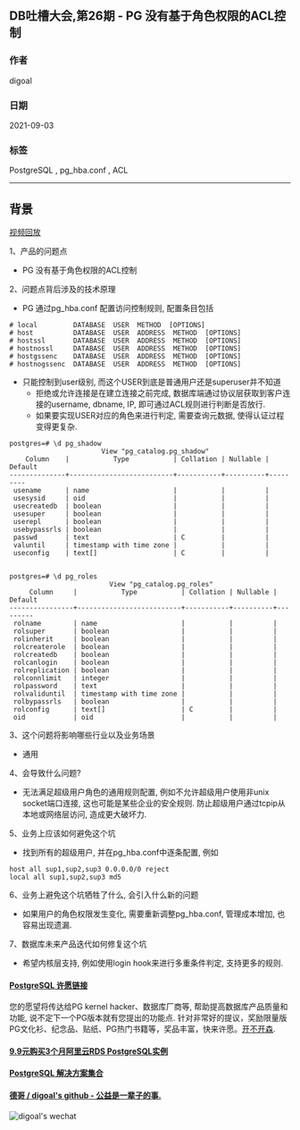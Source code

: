 ## DB吐槽大会,第26期 - PG 没有基于角色权限的ACL控制    
    
### 作者    
digoal    
    
### 日期    
2021-09-03    
    
### 标签    
PostgreSQL , pg_hba.conf , ACL     
    
----    
    
## 背景    
[视频回放]()    
    
1、产品的问题点    
- PG 没有基于角色权限的ACL控制    
    
2、问题点背后涉及的技术原理    
- PG 通过pg_hba.conf 配置访问控制规则, 配置条目包括    
```    
# local         DATABASE  USER  METHOD  [OPTIONS]    
# host          DATABASE  USER  ADDRESS  METHOD  [OPTIONS]    
# hostssl       DATABASE  USER  ADDRESS  METHOD  [OPTIONS]    
# hostnossl     DATABASE  USER  ADDRESS  METHOD  [OPTIONS]    
# hostgssenc    DATABASE  USER  ADDRESS  METHOD  [OPTIONS]    
# hostnogssenc  DATABASE  USER  ADDRESS  METHOD  [OPTIONS]    
```    
- 只能控制到user级别, 而这个USER到底是普通用户还是superuser并不知道    
    - 拒绝或允许连接是在建立连接之前完成, 数据库端通过协议层获取到客户连接的username, dbname, IP, 即可通过ACL规则进行判断是否放行.     
    - 如果要实现USER对应的角色来进行判定, 需要查询元数据, 使得认证过程变得更复杂.     
```    
postgres=# \d pg_shadow     
                       View "pg_catalog.pg_shadow"    
    Column    |           Type           | Collation | Nullable | Default     
--------------+--------------------------+-----------+----------+---------    
 usename      | name                     |           |          |     
 usesysid     | oid                      |           |          |     
 usecreatedb  | boolean                  |           |          |     
 usesuper     | boolean                  |           |          |     
 userepl      | boolean                  |           |          |     
 usebypassrls | boolean                  |           |          |     
 passwd       | text                     | C         |          |     
 valuntil     | timestamp with time zone |           |          |     
 useconfig    | text[]                   | C         |          |     
    
    
postgres=# \d pg_roles     
                         View "pg_catalog.pg_roles"    
     Column     |           Type           | Collation | Nullable | Default     
----------------+--------------------------+-----------+----------+---------    
 rolname        | name                     |           |          |     
 rolsuper       | boolean                  |           |          |     
 rolinherit     | boolean                  |           |          |     
 rolcreaterole  | boolean                  |           |          |     
 rolcreatedb    | boolean                  |           |          |     
 rolcanlogin    | boolean                  |           |          |     
 rolreplication | boolean                  |           |          |     
 rolconnlimit   | integer                  |           |          |     
 rolpassword    | text                     |           |          |     
 rolvaliduntil  | timestamp with time zone |           |          |     
 rolbypassrls   | boolean                  |           |          |     
 rolconfig      | text[]                   | C         |          |     
 oid            | oid                      |           |          |     
```    
    
3、这个问题将影响哪些行业以及业务场景    
- 通用    
    
4、会导致什么问题?    
- 无法满足超级用户角色的通用规则配置, 例如不允许超级用户使用非unix socket端口连接, 这也可能是某些企业的安全规则. 防止超级用户通过tcpip从本地或网络层访问, 造成更大破坏力.      
    
5、业务上应该如何避免这个坑    
- 找到所有的超级用户, 并在pg_hba.conf中逐条配置, 例如    
```    
host all sup1,sup2,sup3 0.0.0.0/0 reject    
local all sup1,sup2,sup3 md5    
```    
    
6、业务上避免这个坑牺牲了什么, 会引入什么新的问题     
- 如果用户的角色权限发生变化, 需要重新调整pg_hba.conf, 管理成本增加, 也容易出现遗漏.    
    
7、数据库未来产品迭代如何修复这个坑     
- 希望内核层支持, 例如使用login hook来进行多重条件判定, 支持更多的规则.    
    
  
#### [PostgreSQL 许愿链接](https://github.com/digoal/blog/issues/76 "269ac3d1c492e938c0191101c7238216")
您的愿望将传达给PG kernel hacker、数据库厂商等, 帮助提高数据库产品质量和功能, 说不定下一个PG版本就有您提出的功能点. 针对非常好的提议，奖励限量版PG文化衫、纪念品、贴纸、PG热门书籍等，奖品丰富，快来许愿。[开不开森](https://github.com/digoal/blog/issues/76 "269ac3d1c492e938c0191101c7238216").  
  
  
#### [9.9元购买3个月阿里云RDS PostgreSQL实例](https://www.aliyun.com/database/postgresqlactivity "57258f76c37864c6e6d23383d05714ea")
  
  
#### [PostgreSQL 解决方案集合](https://yq.aliyun.com/topic/118 "40cff096e9ed7122c512b35d8561d9c8")
  
  
#### [德哥 / digoal's github - 公益是一辈子的事.](https://github.com/digoal/blog/blob/master/README.md "22709685feb7cab07d30f30387f0a9ae")
  
  
![digoal's wechat](../pic/digoal_weixin.jpg "f7ad92eeba24523fd47a6e1a0e691b59")
  
